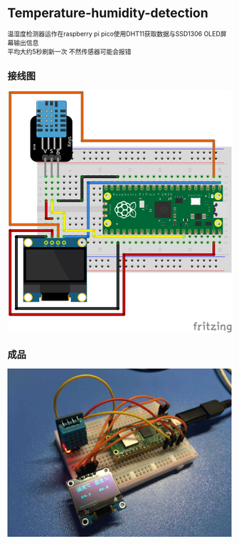 # Temperature-humidity-detection
温湿度检测器运作在raspberry pi pico使用DHT11获取数据与SSD1306 OLED屏幕输出信息  
平均大约5秒刷新一次 不然传感器可能会报错  

## 接线图  
![接线图](https://github.com/LunaroakF/Temperature-humidity-detection/blob/main/bd.png)  

## 成品  
![接线图](https://github.com/LunaroakF/Temperature-humidity-detection/blob/main/pic.jpg)  

